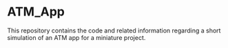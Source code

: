 # ATM_App
This repository contains the code and related information regarding a short simulation of an ATM app for a miniature project.
